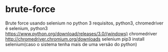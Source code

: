 # brute-force
Brute force usando selenium no python 3
requisitos, python3, chromedriver é selenium,
python3 https://www.python.org/download/releases/3.0/(windows)
chromedriver http://chromedriver.chromium.org/downloads
selenium pip3 install selenium(caso o sistema tenha mais de uma versão do python)
